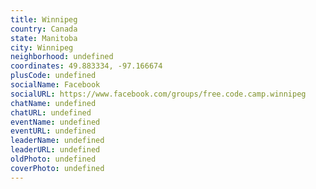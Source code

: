 ```yaml
---
title: Winnipeg
country: Canada
state: Manitoba
city: Winnipeg
neighborhood: undefined
coordinates: 49.883334, -97.166674
plusCode: undefined
socialName: Facebook
socialURL: https://www.facebook.com/groups/free.code.camp.winnipeg
chatName: undefined
chatURL: undefined
eventName: undefined
eventURL: undefined
leaderName: undefined
leaderURL: undefined
oldPhoto: undefined
coverPhoto: undefined
---
```

